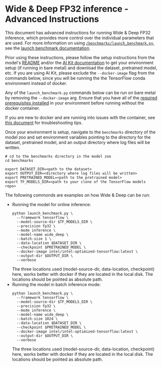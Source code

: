 <!--- 0. Title -->
<!-- This document is auto-generated using markdown fragments and the model-builder -->
<!-- To make changes to this doc, please change the fragments instead of modifying this doc directly -->
# Wide & Deep FP32 inference - Advanced Instructions

<!-- 10. Description -->
This document has advanced instructions for running Wide & Deep FP32
inference, which provides more control over the individual parameters that
are used. For more information on using [`/benchmarks/launch_benchmark.py`](/benchmarks/launch_benchmark.py),
see the [launch benchmark documentation](/docs/general/tensorflow/LaunchBenchmark.md).

Prior using these instructions, please follow the setup instructions from
the model's [README](README.md) and/or the
[AI Kit documentation](/docs/general/tensorflow/AIKit.md) to get your environment
setup (if running in bare metal) and download the dataset, pretrained model, etc.
If you are using AI Kit, please exclude the `--docker-image` flag from the
commands below, since you will be running the the TensorFlow conda environment
instead of docker.

<!-- 55. Docker arg -->
Any of the `launch_benchmark.py` commands below can be run on bare metal by
removing the `--docker-image` arg. Ensure that you have all of the
[required prerequisites installed](README.md#bare-metal) in your environment
before running without the docker container.

If you are new to docker and are running into issues with the container,
see [this document](/docs/general/docker.md) for troubleshooting tips.

<!-- 50. Launch benchmark instructions -->
Once your environment is setup, navigate to the `benchmarks` directory of
the model zoo and set environment variables pointing to the directory for the
dataset, pretrained model, and an output directory where log
files will be written.

```
# cd to the benchmarks directory in the model zoo
cd benchmarks

export DATASET_DIR=<path to the dataset>
export OUTPUT_DIR=<directory where log files will be written>
export PRETRAINED_MODEL=<path to the pretrained model>
export TF_MODELS_DIR=<path to your clone of the TensorFlow models repo>
```

The following commonds are examples on how Wide & Deep can be run:
* Running the model for online inference:
  ```
  python launch_benchmark.py \
    --framework tensorflow \
    --model-source-dir $TF_MODELS_DIR \
    --precision fp32 \
    --mode inference \
    --model-name wide_deep \
    --batch-size 1 \
    --data-location $DATASET_DIR \
    --checkpoint $PRETRAINED_MODEL \
    --docker-image intel/intel-optimized-tensorflow:latest \
    --output-dir $OUTPUT_DIR \
    --verbose
  ```
  The three locations used (model-source-dir, data-location, checkpoint) here,
  works better with docker if they are located in the local disk. The locations
  should be pointed as absolute path.
* Running the model in batch inference mode:
  ```
  python launch_benchmark.py \
    --framework tensorflow \
    --model-source-dir $TF_MODELS_DIR \
    --precision fp32 \
    --mode inference \
    --model-name wide_deep \
    --batch-size 1024 \
    --data-location $DATASET_DIR \
    --checkpoint $PRETRAINED_MODEL \
    --docker-image intel/intel-optimized-tensorflow:latest \
    --output-dir $OUTPUT_DIR \
    --verbose
  ```
  The three locations used (model-source-dir, data-location, checkpoint) here,
  works better with docker if they are located in the local disk. The locations
  should be pointed as absolute path.

